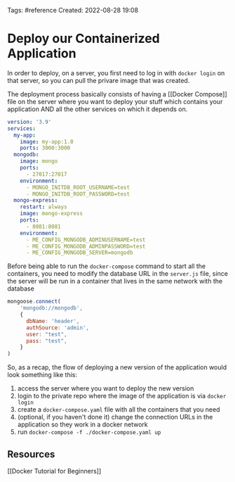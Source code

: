 Tags: #reference 
Created: 2022-08-28 19:08

# Deploy our Containerized Application
In order to deploy, on a server, you first need to log in with `docker login` on that server, so you can pull the privare image that was created.

The deployment process basically consists of having a [[Docker Compose]] file on the server where you want to deploy your stuff which contains your application AND all the other services on which it depends on.

```yaml
version: '3.9'
services:
  my-app:
    image: my-app:1.0
    ports: 3000:3000
  mongodb:
    image: mongo
    ports:
      - 27017:27017
    environment:
      - MONGO_INITDB_ROOT_USERNAME=test
      - MONGO_INITDB_ROOT_PASSWORD=test
  mongo-express:
    restart: always
    image: mongo-express
    ports:
      - 8081:8081
    environment:
      - ME_CONFIG_MONGODB_ADMINUSERNAME=test
      - ME_CONFIG_MONGODB_ADMINPASSWORD=test
      - ME_CONFIG_MONGODB_SERVER=mongodb
```

Before being able to run the `docker-compose` command to start all the containers, you need to modify the database URL in the `server.js` file, since the server will be run in a container that lives in the same network with the database

```js
mongoose.connect(
    'mongodb://mongodb',
    {
      dbName: 'header',
      authSource: 'admin',
      user: "test",
      pass: "test",
    }
)
```

So, as a recap, the flow of deploying a new version of the application would look something like this:
1. access the server where you want to deploy the new version
2. login to the private repo where the image of the application is via `docker login`
3. create a `docker-compose.yaml` file with all the containers that you need
4. (optional, if you haven't done it) change the connection URLs in the application so they work in a docker network
5. run `docker-compose -f ./docker-compose.yaml up`

## Resources
[[Docker Tutorial for Beginners]]